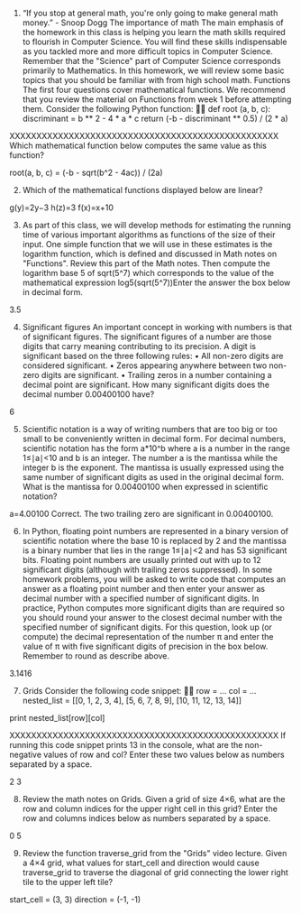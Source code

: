 ﻿1. “If you stop at general math, you're only going to make general math money.” - Snoop Dogg
The importance of math
The main emphasis of the homework in this class is helping you learn the math skills required to flourish in Computer Science. You will find these skills indispensable as you tackled more and more difficult topics in Computer Science. Remember that the "Science" part of Computer Science corresponds primarily to Mathematics.
In this homework, we will review some basic topics that you should be familiar with from high school math.
Functions
The first four questions cover mathematical functions. We recommend that you review the material on Functions from week 1 before attempting them.
Consider the following Python function:

def root (a, b, c):
    discriminant = b ** 2 - 4 * a * c
    return (-b - discriminant ** 0.5) / (2 * a)

XXXXXXXXXXXXXXXXXXXXXXXXXXXXXXXXXXXXXXXXXXXXXXXXXX
Which mathematical function below computes the same value as this function?

root(a, b, c) = (-b - sqrt(b^2 - 4ac)) / (2a)



2. Which of the mathematical functions displayed below are linear?

g(y)=2y−3
h(z)=3
f(x)=x+10

 

3.  As part of this class, we will develop methods for estimating the running time of various important algorithms as functions of the size of their input. One simple function that we will use in these estimates is the logarithm function, which is defined and discussed in Math notes on "Functions".
Review this part of the Math notes. Then compute the logarithm base 5 of sqrt(5^7) which corresponds to the value of the mathematical expression
log5(sqrt(5^7))Enter the answer the box below in decimal form.

3.5

 
4. Significant figures
An important concept in working with numbers is that of significant figures. The significant figures of a number are those digits that carry meaning contributing to its precision. A digit is significant based on the three following rules:
    •    All non-zero digits are considered significant.
    •    Zeros appearing anywhere between two non-zero digits are significant.
    •    Trailing zeros in a number containing a decimal point are significant.
How many significant digits does the decimal number 0.00400100 have?

6



5.  Scientific notation is a way of writing numbers that are too big or too small to be conveniently written in decimal form. For decimal numbers, scientific notation has the form a*10^b where a is a number in the range 1≤∣a∣<10 and b is an integer. The number a is the mantissa while the integer b is the exponent. The mantissa is usually expressed using the same number of significant digits as used in the original decimal form.
What is the mantissa for 0.00400100 when expressed in scientific notation? 

a=4.00100
Correct. The two trailing zero are significant in 0.00400100.



6. In Python, floating point numbers are represented in a binary version of scientific notation where the base 10 is replaced by 2 and the mantissa is a binary number that lies in the range 1≤∣a∣<2 and has 53 significant bits. Floating point numbers are usually printed out with up to 12 significant digits (although with trailing zeros suppressed).
In some homework problems, you will be asked to write code that computes an answer as a floating point number and then enter your answer as decimal number with a specified number of significant digits. In practice, Python computes more significant digits than are required so you should round your answer to the closest decimal number with the specified number of significant digits.
For this question, look up (or compute) the decimal representation of the number π and enter the value of π with five significant digits of precision in the box below. Remember to round as describe above.

3.1416



7.  Grids
Consider the following code snippet:

row = ...
col = ...
nested_list = [[0, 1, 2, 3, 4], [5, 6, 7, 8, 9], [10, 11, 12, 13, 14]]

print nested_list[row][col]

XXXXXXXXXXXXXXXXXXXXXXXXXXXXXXXXXXXXXXXXXXXXXXXXXX
If running this code snippet prints 13 in the console, what are the non-negative values of row and col? Enter these two values below as numbers separated by a space.

2 3


 
8. Review the math notes on Grids. Given a grid of size 4×6, what are the row and column indices for the upper right cell in this grid? Enter the row and columns indices below as numbers separated by a space.

0 5



9. Review the function traverse_grid from the "Grids" video lecture.
Given a 4×4 grid, what values for start_cell and direction would cause traverse_grid to traverse the diagonal of grid connecting the lower right tile to the upper left tile?

start_cell = (3, 3)
direction = (-1, -1)








